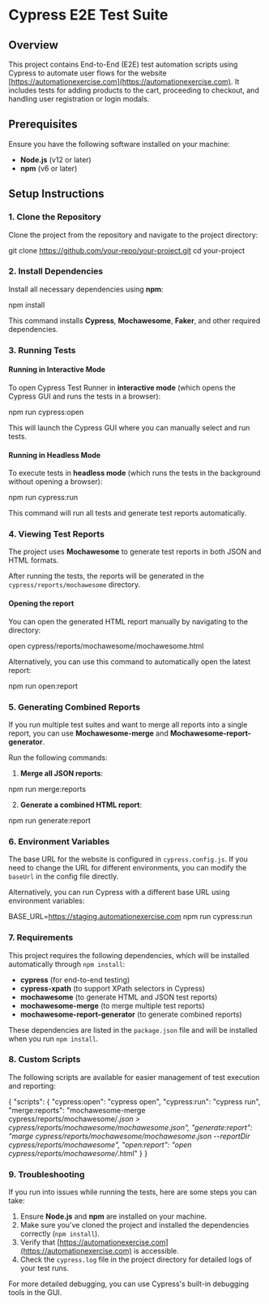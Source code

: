 # Cypress E2E Test Suite

## Overview
This project contains End-to-End (E2E) test automation scripts using Cypress to automate user flows for the website [https://automationexercise.com](https://automationexercise.com). It includes tests for adding products to the cart, proceeding to checkout, and handling user registration or login modals.

## Prerequisites
Ensure you have the following software installed on your machine:
- **Node.js** (v12 or later)
- **npm** (v6 or later)

## Setup Instructions

### 1. Clone the Repository
Clone the project from the repository and navigate to the project directory:

git clone https://github.com/your-repo/your-project.git
cd your-project

### 2. Install Dependencies
Install all necessary dependencies using **npm**:

npm install


This command installs **Cypress**, **Mochawesome**, **Faker**, and other required dependencies.

### 3. Running Tests

#### Running in Interactive Mode
To open Cypress Test Runner in **interactive mode** (which opens the Cypress GUI and runs the tests in a browser):

npm run cypress:open

This will launch the Cypress GUI where you can manually select and run tests.

#### Running in Headless Mode
To execute tests in **headless mode** (which runs the tests in the background without opening a browser):

npm run cypress:run

This command will run all tests and generate test reports automatically.

### 4. Viewing Test Reports
The project uses **Mochawesome** to generate test reports in both JSON and HTML formats.

After running the tests, the reports will be generated in the `cypress/reports/mochawesome` directory.

#### Opening the report
You can open the generated HTML report manually by navigating to the directory:

open cypress/reports/mochawesome/mochawesome.html

Alternatively, you can use this command to automatically open the latest report:

npm run open:report


### 5. Generating Combined Reports
If you run multiple test suites and want to merge all reports into a single report, you can use **Mochawesome-merge** and **Mochawesome-report-generator**.

Run the following commands:

1. **Merge all JSON reports**:

npm run merge:reports

2. **Generate a combined HTML report**:

npm run generate:report


### 6. Environment Variables
The base URL for the website is configured in `cypress.config.js`. If you need to change the URL for different environments, you can modify the `baseUrl` in the config file directly.

Alternatively, you can run Cypress with a different base URL using environment variables:

BASE_URL=https://staging.automationexercise.com npm run cypress:run


### 7. Requirements
This project requires the following dependencies, which will be installed automatically through `npm install`:

- **cypress** (for end-to-end testing)
- **cypress-xpath** (to support XPath selectors in Cypress)
- **mochawesome** (to generate HTML and JSON test reports)
- **mochawesome-merge** (to merge multiple test reports)
- **mochawesome-report-generator** (to generate combined reports)

These dependencies are listed in the `package.json` file and will be installed when you run `npm install`.

### 8. Custom Scripts

The following scripts are available for easier management of test execution and reporting:


{
  "scripts": {
    "cypress:open": "cypress open",
    "cypress:run": "cypress run",
    "merge:reports": "mochawesome-merge cypress/reports/mochawesome/*.json > cypress/reports/mochawesome/mochawesome.json",
    "generate:report": "marge cypress/reports/mochawesome/mochawesome.json --reportDir cypress/reports/mochawesome",
    "open:report": "open cypress/reports/mochawesome/*.html"
  }
}


### 9. Troubleshooting
If you run into issues while running the tests, here are some steps you can take:

1. Ensure **Node.js** and **npm** are installed on your machine.
2. Make sure you’ve cloned the project and installed the dependencies correctly (`npm install`).
3. Verify that [https://automationexercise.com](https://automationexercise.com) is accessible.
4. Check the `cypress.log` file in the project directory for detailed logs of your test runs.

For more detailed debugging, you can use Cypress's built-in debugging tools in the GUI.

